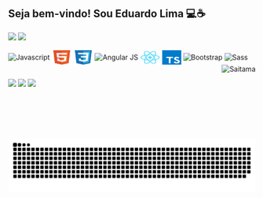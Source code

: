 ## Seja bem-vindo! Sou Eduardo Lima 💻☕
<div>
<img width='500' src='https://github-readme-stats.vercel.app/api?username=edulimaaa&theme=algolia&show_icons=true'>
<img height='209' src='https://github-readme-stats.vercel.app/api/top-langs/?username=edulimaaa&theme=algolia&layout=donut'>
</div>

<div style="display: inline_block"><br>
  <img align="center" alt="Javascript" height="30" width="40" src="https://raw.githubusercontent.com/jmnote/z-icons/master/svg/javascript.svg">
  <img align="center" alt="HTML" height="30" width="40" src="https://raw.githubusercontent.com/devicons/devicon/master/icons/html5/html5-original.svg">
  <img align="center" alt="CSS" height="30" width="40" src="https://raw.githubusercontent.com/devicons/devicon/master/icons/css3/css3-original.svg">
  <img align="center" alt="Angular JS"  width="40" src="https://angular.io/assets/images/logos/angular/angular.png">
  <img align="center" alt="React" height="30" width="40" src="https://raw.githubusercontent.com/devicons/devicon/master/icons/react/react-original.svg">
  <img align="center" alt="Typescript" height="30" width="40" src="https://raw.githubusercontent.com/devicons/devicon/master/icons/typescript/typescript-plain.svg">
  <img align="center" alt="Bootstrap" height="30" width="40" src="https://raw.githubusercontent.com/jmnote/z-icons/master/svg/bootstrap.svg">
  <img align="center" alt="Sass" height="30" width="40" src="https://cdn.jsdelivr.net/gh/devicons/devicon/icons/sass/sass-original.svg">
  
  <img align="right" alt="Saitama" height="150" autoplay src="https://i.pinimg.com/originals/6a/80/5d/6a805dfc86d63fc48677398f3e980ac5.gif">
</div>
  
  ##
 
<div> 
  <a href="https://www.linkedin.com/in/eduardo-limaaaa/" target="_blank"><img src="https://img.shields.io/badge/-LinkedIn-%230077B5?style=for-the-badge&logo=linkedin&logoColor=white" target="_blank"></a>
  <a href = "mailto:eduardo-ddb@hotmail.com"><img src="https://img.shields.io/badge/Microsoft_Outlook-0078D4?style=for-the-badge&logo=microsoft-outlook&logoColor=white" target="_blank"></a>
  <a href="https://instagram.com/edu.limaaa" target="_blank"><img src="https://img.shields.io/badge/-Instagram-%23E4405F?style=for-the-badge&logo=instagram&logoColor=white" target="_blank"></a>
</div>

![Snake animation](https://raw.githubusercontent.com/Platane/snk/output/github-contribution-grid-snake.svg)
